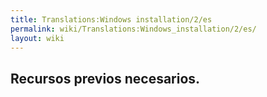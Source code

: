 ```yaml
---
title: Translations:Windows installation/2/es
permalink: wiki/Translations:Windows_installation/2/es/
layout: wiki
---
```


## Recursos previos necesarios.
